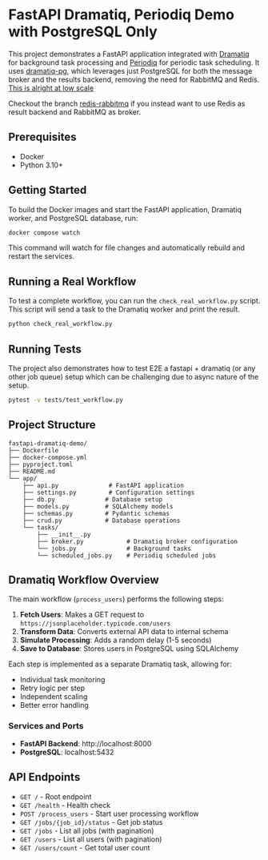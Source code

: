 # FastAPI Dramatiq, Periodiq Demo with PostgreSQL Only

This project demonstrates a FastAPI application integrated with [Dramatiq](https://dramatiq.io/) for background task processing and [Periodiq](https://gitlab.com/bersace/periodiq) for periodic task scheduling. It uses [dramatiq-pg](https://gitlab.com/dalibo/dramatiq-pg), which leverages just PostgreSQL for both the message broker and the results backend, removing the need for RabbitMQ and Redis. [This is alright at low scale](https://www.recall.ai/blog/postgres-listen-notify-does-not-scale)

Checkout the branch [redis-rabbitmq](https://github.com/amard33p/fastapi-dramatiq/tree/redis-rabbitmq) if you instead want to use Redis as result backend and RabbitMQ as broker.


## Prerequisites

- Docker
- Python 3.10+

## Getting Started

To build the Docker images and start the FastAPI application, Dramatiq worker, and PostgreSQL database, run:

```bash
docker compose watch
```

This command will watch for file changes and automatically rebuild and restart the services.

## Running a Real Workflow

To test a complete workflow, you can run the `check_real_workflow.py` script. This script will send a task to the Dramatiq worker and print the result.

```bash
python check_real_workflow.py
```

## Running Tests

The project also demonstrates how to test E2E a fastapi + dramatiq (or any other job queue) setup which can be challenging due to async nature of the setup.

```bash
pytest -v tests/test_workflow.py
```

## Project Structure

```
fastapi-dramatiq-demo/
├── Dockerfile
├── docker-compose.yml
├── pyproject.toml
├── README.md
└── app/
    ├── api.py              # FastAPI application
    ├── settings.py         # Configuration settings
    ├── db.py              # Database setup
    ├── models.py          # SQLAlchemy models
    ├── schemas.py         # Pydantic schemas
    ├── crud.py            # Database operations
    └── tasks/
        ├── __init__.py
        ├── broker.py            # Dramatiq broker configuration
        └── jobs.py              # Background tasks
        └── scheduled_jobs.py    # Periodiq scheduled jobs
```

## Dramatiq Workflow Overview

The main workflow (`process_users`) performs the following steps:

1. **Fetch Users**: Makes a GET request to `https://jsonplaceholder.typicode.com/users`
2. **Transform Data**: Converts external API data to internal schema
3. **Simulate Processing**: Adds a random delay (1-5 seconds)
4. **Save to Database**: Stores users in PostgreSQL using SQLAlchemy

Each step is implemented as a separate Dramatiq task, allowing for:
- Individual task monitoring
- Retry logic per step
- Independent scaling
- Better error handling


### Services and Ports

- **FastAPI Backend**: http://localhost:8000
- **PostgreSQL**: localhost:5432

## API Endpoints

- `GET /` - Root endpoint
- `GET /health` - Health check
- `POST /process_users` - Start user processing workflow
- `GET /jobs/{job_id}/status` - Get job status
- `GET /jobs` - List all jobs (with pagination)
- `GET /users` - List all users (with pagination)
- `GET /users/count` - Get total user count
